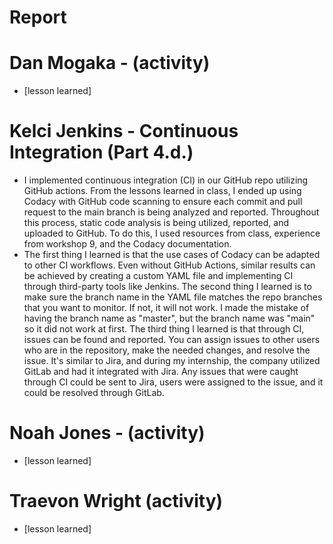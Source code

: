 # Report

# Dan Mogaka - (activity)
- [lesson learned]
# Kelci Jenkins - Continuous Integration (Part 4.d.)
- I implemented continuous integration (CI) in our GitHub repo utilizing GitHub actions. From the lessons learned in class, I ended up using Codacy with GitHub code scanning to ensure each commit and pull request to the main branch is being analyzed and reported. Throughout this process, static code analysis is being utilized, reported, and uploaded to GitHub. To do this, I used resources from class, experience from workshop 9, and the Codacy documentation.
- The first thing I learned is that the use cases of Codacy can be adapted to other CI workflows. Even without GitHub Actions, similar results can be achieved by creating a custom YAML file and implementing CI through third-party tools like Jenkins. The second thing I learned is to make sure the branch name in the YAML file matches the repo branches that you want to monitor. If not, it will not work. I made the mistake of having the branch name as "master", but the branch name was "main" so it did not work at first. The third thing I learned is that through CI, issues can be found and reported. You can assign issues to other users who are in the repository, make the needed changes, and resolve the issue. It's similar to Jira, and during my internship, the company utilized GitLab and had it integrated with Jira. Any issues that were caught through CI could be sent to Jira, users were assigned to the issue, and it could be resolved through GitLab. 
# Noah Jones - (activity)
- [lesson learned]
# Traevon Wright (activity)
- [lesson learned]

